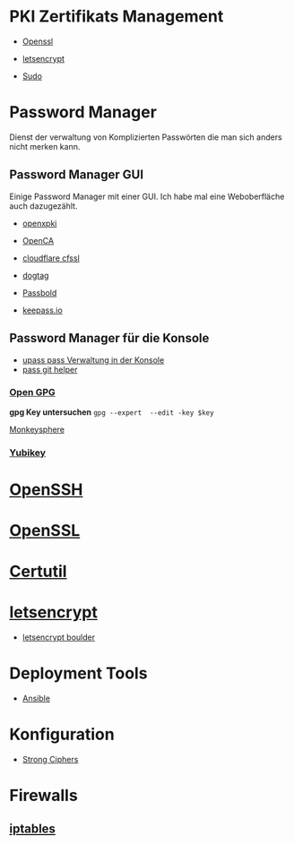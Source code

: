 # PKI Zertifikats Management

* [Openssl](https://gitlab.com/tobkern1980/home-net4-environment/wikis/openssl)

* [letsencrypt](../letsencrypt)

* [Sudo](https://gitlab.com/tobkern1980/home-net4-environment/wikis/sudo)

# Password Manager
Dienst der verwaltung von Komplizierten Passwörten die man sich anders nicht merken kann.

## Password Manager GUI

Einige Password Manager mit einer GUI. Ich habe mal eine Weboberfläche auch dazugezählt. 

* [openxpki](http://www.openxpki.org/)

* [OpenCA](https://www.openca.org/)

* [cloudflare cfssl](https://github.com/cloudflare/cfssl)

* [dogtag](https://www.dogtagpki.org/wiki/PKI_Download)

* [Passbold](https://gitlab.com/tobkern1980/home-net4-environment/wikis/passbold)

* [keepass.io](https://github.com/SnapServ/keepass.io)

## Password Manager für die Konsole

* [upass pass Verwaltung in der Konsole](https://github.com/Kwpolska/upass)
* [pass git helper](https://github.com/languitar/pass-git-helper)

### [Open GPG](../open-gpg)

**gpg Key untersuchen**
`gpg --expert  --edit -key $key`


[Monkeysphere](../monkeysphere)

### [Yubikey](../yubikey)

# [OpenSSH](../arbeiten-mit-ssh)

# [OpenSSL](../openssl)

# [Certutil](../certutil)

# [letsencrypt](../letsencrypt)

* [letsencrypt boulder](https://github.com/letsencrypt/boulder)


# Deployment Tools
* [Ansible](../ansible-)

# Konfiguration 
* [ Strong Ciphers](https://cipherli.st/)

# Firewalls

## [iptables](../iptables)
